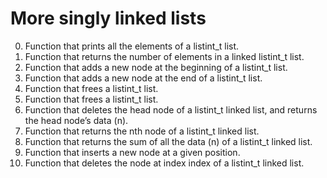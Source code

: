 # More singly linked lists
0. Function that prints all the elements of a listint_t list.
1. Function that returns the number of elements in a linked listint_t list.
2. Function that adds a new node at the beginning of a listint_t list.
3. Function that adds a new node at the end of a listint_t list.
4. Function that frees a listint_t list.
5. Function that frees a listint_t list.
6. Function that deletes the head node of a listint_t linked list, and returns the head node’s data (n).
7. Function that returns the nth node of a listint_t linked list.
8. Function that returns the sum of all the data (n) of a listint_t linked list.
9. Function that inserts a new node at a given position.
10. Function that deletes the node at index index of a listint_t linked list.

